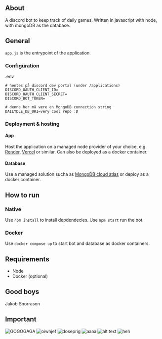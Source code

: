 ## About

A discord bot to keep track of daily games.
Written in javascript with node, with mongoDB as the database.

## General

`app.js` is the entrypoint of the application.

### Configuration

.env

```.env
# hentes på discord dev portal (under /applications)
DISCORD_OAUTH_CLIENT_ID=
DISCORD_OAUTH_CLIENT_SECRET=
DISCORD_BOT_TOKEN=

# denne her må være en MongoDB connection string
DAILYDLE_DB_URI=very cool repo :D
```

### Deployment & hosting

#### App

Host the application on a managed node provider of your choice, e.g. [Render](https://render.com/), [Vercel](https://vercel.com/) or similar. Can also be deployed as a docker container.

#### Database

Use a managed solution sucha as [MongoDB cloud atlas](https://www.mongodb.com/cloud/atlas/register) or deploy as a docker container.

## How to run

### Native

Use `npm install` to install depdendecies.
Use `npm start` run the bot.

### Docker

Use `docker compose up` to start bot and database as docker containers.

## Requirements

- Node
- Docker (optional)

## Good boys

Jakob Snorrason

## Important

![GOGOGAGA](https://preview.redd.it/0za8b7dxvjjc1.png?auto=webp&s=d9a37170213f061f85092018180fec1ae978c603)
![oiwhjef](https://preview.redd.it/y695104kc2kc1.jpeg?auto=webp&s=d5c3fbc971b3dffa7d6e98175552a0b769b59abe)
![doseprig](https://preview.redd.it/5b5vnwrqw7ic1.jpeg?auto=webp&s=967571fcd4820526b1aab7a791b8645f43b6eee0)
![aaaa](https://preview.redd.it/4h20trvx6rjc1.jpeg?auto=webp&s=5efa36a08d5aed6e50948c13ca4e68a15097aa60)
![alt text](https://encrypted-tbn0.gstatic.com/images?q=tbn:ANd9GcQpqco1WRNZ8asCn0qcNHARzEAjGltEeC0_LuRR0qaQQw&s)
![heh](https://preview.redd.it/gpmdbeztdsjc1.jpeg?width=1170&format=pjpg&auto=webp&s=f450cabd2af040ae594d285747e96c4863809048)

